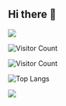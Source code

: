 ## Hi there 👋

<!--
**haseeex/haseeex** is a ✨ _special_ ✨ repository because its `README.md` (this file) appears on your GitHub profile.

Here are some ideas to get you started:

- 🔭 I’m currently working on ...
- 🌱 I’m currently learning ...
- 👯 I’m looking to collaborate on ...
- 🤔 I’m looking for help with ...
- 💬 Ask me about ...
- 📫 How to reach me: ...
- 😄 Pronouns: ...
- ⚡ Fun fact: ...
-->

![](https://github-readme-stats.vercel.app/api?username=haseeex&show_icons=true&theme=transparent)

![Visitor Count](https://profile-3d-contrib/profile-night-green.svg)


![Visitor Count](https://profile-counter.glitch.me/haseeex/count.svg)

![Top Langs](https://github-readme-stats.vercel.app/api/top-langs/?username=haseeex&layout=compact&theme=tokyonight)

![](https://github-readme-activity-graph.cyclic.app/graph?username=haseeex&theme=dracula)
